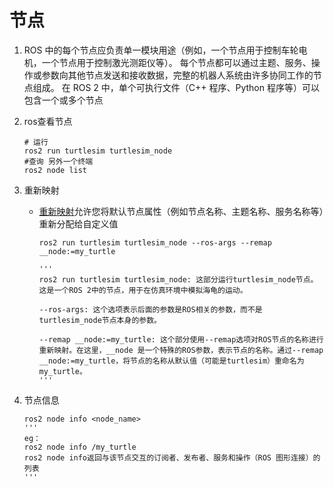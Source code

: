 # 节点

1. ROS 中的每个节点应负责单一模块用途（例如，一个节点用于控制车轮电机，一个节点用于控制激光测距仪等）。 每个节点都可以通过主题、服务、操作或参数向其他节点发送和接收数据，完整的机器人系统由许多协同工作的节点组成。 在 ROS 2 中，单个可执行文件（C++ 程序、Python 程序等）可以包含一个或多个节点

2. ros查看节点

   ```
   # 运行
   ros2 run turtlesim turtlesim_node
   #查询 另外一个终端
   ros2 node list
   ```

3. 重新映射

   - [重新映射](https://design.ros2.org/articles/ros_command_line_arguments.html#name-remapping-rules)允许您将默认节点属性（例如节点名称、主题名称、服务名称等）重新分配给自定义值

     ```shell
     ros2 run turtlesim turtlesim_node --ros-args --remap __node:=my_turtle
     
     '''
     ros2 run turtlesim turtlesim_node: 这部分运行turtlesim_node节点。这是一个ROS 2中的节点，用于在仿真环境中模拟海龟的运动。
     
     --ros-args: 这个选项表示后面的参数是ROS相关的参数，而不是turtlesim_node节点本身的参数。
     
     --remap __node:=my_turtle: 这个部分使用--remap选项对ROS节点的名称进行重新映射。在这里，__node 是一个特殊的ROS参数，表示节点的名称。通过--remap __node:=my_turtle，将节点的名称从默认值（可能是turtlesim）重命名为 my_turtle。
     '''
     ```

4. 节点信息

   ```shell
   ros2 node info <node_name>
   '''
   eg：
   ros2 node info /my_turtle
   ros2 node info返回与该节点交互的订阅者、发布者、服务和操作（ROS 图形连接）的列表
   '''
   ```

